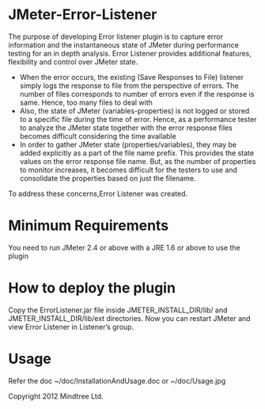 JMeter-Error-Listener
=====================

The purpose of developing Error listener plugin is to capture error information and the instantaneous state of JMeter during performance testing for an in depth analysis. Error Listener provides additional features, flexibility and control over JMeter state.

- When the error occurs, the existing (Save Responses to File) listener simply logs the response to file from the perspective  of errors. The number of files corresponds to number of errors even if the response is same. Hence, too many files to deal   with
- Also, the state of JMeter (variables-properties) is not logged or stored to a specific file during the time of error.   Hence, as a performance tester to analyze the JMeter state together with the error response files becomes difficult     considering the time available
- In order to gather JMeter state (properties/variables), they may be added explicitly as a part of the file name prefix.   This provides the state values on the error response file name. But, as the number of properties to monitor increases, it becomes difficult for the testers to use and consolidate the properties based on just the filename.

To address these concerns,Error Listener was created.

Minimum Requirements
====================
You need to run JMeter 2.4 or above with a JRE 1.6 or above to use the plugin
 
How to deploy the plugin
========================

Copy the ErrorListener.jar file inside JMETER_INSTALL_DIR/lib/ and JMETER_INSTALL_DIR/lib/ext directories.
Now you can restart JMeter and view Error Listener in Listener’s group.

Usage
=====

Refer the doc ~/doc/InstallationAndUsage.doc or ~/doc/Usage.jpg

Copyright 2012 Mindtree Ltd.